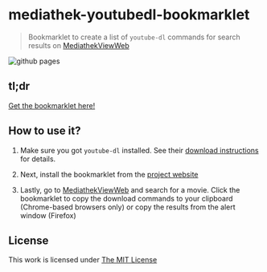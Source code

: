 # mediathek-youtubedl-bookmarklet

> Bookmarklet to create a list of `youtube-dl` commands for search results on [MediathekViewWeb](http://mediathekviewweb.de/)

![github pages](https://github.com/idleberg/mediathek-youtubedl-bookmarklet/workflows/github%20pages/badge.svg)

## tl;dr

[Get the bookmarklet here!](https://idleberg.github.io/mediathek-youtubedl-bookmarklet/)

## How to use it?

1. Make sure you got `youtube-dl` installed. See their [download instructions](http://ytdl-org.github.io/youtube-dl/download.html) for details.

2. Next, install the bookmarklet from the [project website]((https://idleberg.github.io/mediathek-youtubedl-bookmarklet/))

3. Lastly, go to [MediathekViewWeb](http://mediathekviewweb.de/) and search for a movie. Click the bookmarklet to copy the download commands to your clipboard (Chrome-based browsers only) or copy the results from the alert window (Firefox)

## License

This work is licensed under [The MIT License](https://opensource.org/licenses/MIT)

